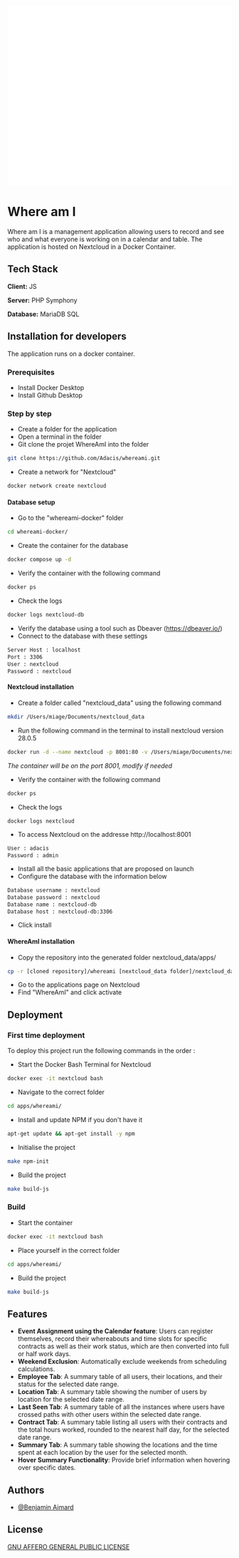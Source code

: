 ![Logo](https://github.com/Adacis/whereami/blob/main/img/app.svg)


# Where am I
Where am I is a management application allowing users to record and see who and what everyone is working on in a calendar and table. The application is hosted on Nextcloud in a Docker Container.


## Tech Stack

**Client:** JS

**Server:** PHP Symphony

**Database:** MariaDB SQL
## Installation for developers

The application runs on a docker container.

### Prerequisites

- Install Docker Desktop
- Install Github Desktop

### Step by step
- Create a folder for the application
- Open a terminal in the folder
- Git clone the projet WhereAmI into the folder
```bash
git clone https://github.com/Adacis/whereami.git
```
- Create a network for "Nextcloud"
```bash
docker network create nextcloud
```
#### Database setup
- Go to the "whereami-docker" folder
```bash
cd whereami-docker/
```
- Create the container for the database
```bash
docker compose up -d
```
- Verify the container with the following command
```bash
docker ps
```
- Check the logs 
```bash
docker logs nextcloud-db
```
- Verify the database using a tool such as Dbeaver (https://dbeaver.io/) 
- Connect to the database with these settings
```
Server Host : localhost
Port : 3306
User : nextcloud
Password : nextcloud
```
#### Nextcloud installation
- Create a folder called "nextcloud_data" using the following command
```bash
mkdir /Users/miage/Documents/nextcloud_data
```
- Run the following command in the terminal to install nextcloud version 28.0.5
```bash
docker run -d --name nextcloud -p 8001:80 -v /Users/miage/Documents/nextcloud_data:/var/www/html --network nextcloud nextcloud:28.0.5
```
*The container will be on the port 8001, modify if needed*
- Verify the container with the following command
```bash
docker ps
```
- Check the logs 
```bash
docker logs nextcloud
```
- To access Nextcloud on the addresse  http://localhost:8001
```
User : adacis
Password : admin
```
- Install all the basic applications that are proposed on launch
- Configure the database with the information below
```
Database username : nextcloud
Database password : nextcloud
Database name : nextcloud-db
Database host : nextcloud-db:3306
```
- Click install
#### WhereAmI installation
- Copy the repository into the generated folder nextcloud_data/apps/ 
``` bash
cp -r [cloned repository]/whereami [nextcloud_data folder]/nextcloud_data/apps/
```
- Go to the applications page on Nextcloud
- Find "WhereAmI" and click activate

## Deployment

### First time deployment
To deploy this project run the following commands in the order :
- Start the Docker Bash Terminal for Nextcloud
```bash
docker exec -it nextcloud bash
```
- Navigate to the correct folder
```bash
cd apps/whereami/ 
```
- Install and update NPM if you don't have it
```bash
apt-get update && apt-get install -y npm
```
- Initialise the project
```bash
make npm-init
```
- Build the project
```bash
make build-js
```

### Build
- Start the container
```bash
docker exec -it nextcloud bash
```
- Place yourself in the correct folder
```bash
cd apps/whereami/ 
```
- Build the project
```bash
make build-js
```
## Features
- **Event Assignment using the Calendar feature**: Users can register themselves, record their whereabouts and time slots for specific contracts as well as their work status, which are then converted into full or half work days.
- **Weekend Exclusion**: Automatically exclude weekends from scheduling calculations.
- **Employee Tab**: A summary table of all users, their locations, and their status for the selected date range.
- **Location Tab**: A summary table showing the number of users by location for the selected date range.
- **Last Seen Tab**: A summary table of all the instances where users have crossed paths with other users within the selected date range.
- **Contract Tab**: A summary table listing all users with their contracts and the total hours worked, rounded to the nearest half day, for the selected date range.
- **Summary Tab**: A summary table showing the locations and the time spent at each location by the user for the selected month.
- **Hover Summary Functionality**: Provide brief information when hovering over specific dates.

## Authors
- [@Benjamin Aimard](https://github.com/baimard)
## License
[GNU AFFERO GENERAL PUBLIC LICENSE](https://choosealicense.com/licenses/gpl-3.0/)
